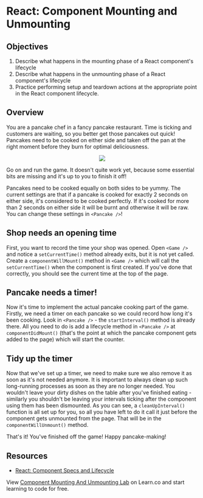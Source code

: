# React: Component Mounting and Unmounting

## Objectives

1. Describe what happens in the mounting phase of a React component's lifecycle
2. Describe what happens in the unmounting phase of a React component's
   lifecycle
3. Practice performing setup and teardown actions at the appropriate point in
   the React component lifecycle.

## Overview

You are a pancake chef in a fancy pancake restaurant. Time is ticking and customers are waiting, so you better get those pancakes out quick! Pancakes need to be cooked on either side and taken off the pan at the right moment before they burn for optimal deliciousness.

<p align="center">
  <img src="http://i.imgur.com/yti5NLe.gif"/>
</p>

Go on and run the game. It doesn't quite work yet, because some essential bits are missing and it's up to you to finish it off!

Pancakes need to be cooked equally on both sides to be yummy. The current settings are that if a pancake is cooked for exactly 2 seconds on either side, it's considered to be cooked perfectly. If it's cooked for more than 2 seconds on either side it will be burnt and otherwise it will be raw. You can change these settings in `<Pancake />`!

## Shop needs an opening time
First, you want to record the time your shop was opened. Open `<Game />` and notice a `setCurrentTime()` method already exits, but it is not yet called. Create a `componentWillMount()` method in `<Game />` which will call the `setCurrentTime()` when the component is first created. If you've done that correctly, you should see the current time at the top of the page.

## Pancake needs a timer!

Now it's time to implement the actual pancake cooking part of the game. Firstly, we need a timer on each pancake so we could record how long it's been cooking. Look in `<Pancake />` - the `startInterval()` method is already there. All you need to do is add a lifecycle method in `<Pancake />` at `componentDidMount()` (that's the point at which the pancake
component gets added to the page) which will start the counter.

## Tidy up the timer

Now that we've set up a timer, we need to make sure we also remove it as soon as it's not needed anymore. It is important to always clean up such long-running processes as soon as they are no longer needed. You wouldn't leave your dirty dishes on the table after you've finished eating - similarly you shouldn't be leaving your intervals ticking after the component using them has been dismounted. As you can see, a `cleanUpInterval()` function is all set up for you, so all you have left to do it call it just before the component gets unmounted from the page. That will be in the `componentWillUnmount()` method.

That's it! You've finished off the game! Happy pancake-making!

## Resources

- [React: Component Specs and Lifecycle](https://facebook.github.io/react/docs/component-specs.html)

<p class='util--hide'>View <a href='https://learn.co/lessons/react-component-mounting-and-unmounting-lab'>Component Mounting And Unmounting Lab</a> on Learn.co and start learning to code for free.</p>
